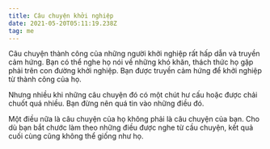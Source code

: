 ```yaml
---
title: Câu chuyện khởi nghiệp
date: 2021-05-20T05:11:19.238Z
tag: me
---
```

Câu chuyện thành công của những người khởi nghiệp rất hấp dẫn và truyền cảm hứng. Bạn có thể nghe họ nói về những khó khăn, thách thức họ gặp phải trên con đường khởi nghiệp. Bạn được truyền cảm hứng để khởi nghiệp từ thành công của họ.

Nhưng nhiều khi những câu chuyện đó có một chút hư cấu hoặc được chải chuốt quá nhiều. Bạn đừng nên quá tin vào những điều đó.

Một điều nữa là câu chuyện của họ không phải là câu chuyện của bạn. Cho dù bạn bắt chước làm theo những điều được nghe từ cầu chuyện, kết quả cuối cùng cũng không thể giống như họ.